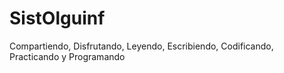 # SistOlguinf
Compartiendo, Disfrutando, Leyendo, Escribiendo, Codificando, Practicando y Programando 
